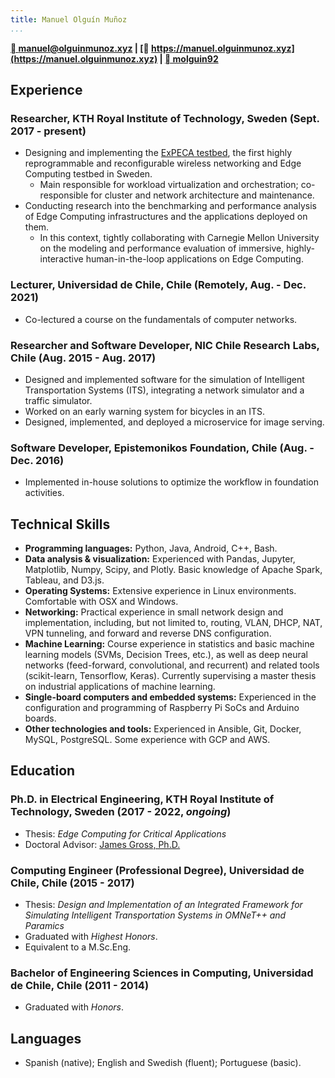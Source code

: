 ```yaml
---
title: Manuel Olguín Muñoz
...
```


<script src="https://use.fontawesome.com/0c1a62f68e.js"></script>
<link rel="stylesheet" href="https://fonts.googleapis.com/css?family=Ubuntu">

<!-- # Manuel Olguín Muñoz -->

<span>**[  manuel@olguinmunoz.xyz](mailto:manuel@olguinmunoz.xyz) | [  https://manuel.olguinmunoz.xyz](https://manuel.olguinmunoz.xyz) | [  molguin92](https://github.com/molguin92)**</span>

## Experience

### Researcher, KTH Royal Institute of Technology, Sweden (Sept. 2017 - present)

* Designing and implementing the [ExPECA testbed](https://www.jamesgross.org/research/expeca/), the first highly reprogrammable and reconfigurable wireless networking and Edge Computing testbed in Sweden.
  * Main responsible for workload virtualization and orchestration; co-responsible for cluster and network architecture and maintenance.
* Conducting research into the benchmarking and performance analysis of Edge Computing infrastructures and the applications deployed on them.
  * In this context, tightly collaborating with Carnegie Mellon University on the modeling and performance evaluation of immersive, highly-interactive human-in-the-loop applications on Edge Computing.

### Lecturer, Universidad de Chile, Chile (Remotely, Aug. - Dec. 2021)

* Co-lectured a course on the fundamentals of computer networks.

### Researcher and Software Developer, NIC Chile Research Labs, Chile (Aug. 2015 - Aug. 2017)

* Designed and implemented software for the simulation of Intelligent Transportation Systems (ITS), integrating a network simulator and a traffic simulator.
* Worked on an early warning system for bicycles in an ITS.
* Designed, implemented, and deployed a microservice for image serving.

### Software Developer, Epistemonikos Foundation, Chile (Aug. - Dec. 2016)

* Implemented in-house solutions to optimize the workflow in foundation activities.

## Technical Skills

* **Programming languages:** Python, Java, Android, C++, Bash.
* **Data analysis & visualization:** Experienced with Pandas, Jupyter, Matplotlib, Numpy, Scipy, and Plotly. Basic knowledge of Apache Spark, Tableau, and D3.js.
* **Operating Systems:** Extensive experience in Linux environments. Comfortable with OSX and Windows.
* **Networking:** Practical experience in small network design and implementation, including, but not limited to, routing, VLAN, DHCP, NAT, VPN tunneling, and forward and reverse DNS configuration.
* **Machine Learning:** Course experience in statistics and basic machine learning models (SVMs, Decision Trees, etc.), as well as deep neural networks (feed-forward, convolutional, and recurrent) and related tools (scikit-learn, Tensorflow, Keras). Currently supervising a master thesis on industrial applications of machine learning.
* **Single-board computers and embedded systems:** Experienced in the configuration and programming of Raspberry Pi SoCs and Arduino boards.
* **Other technologies and tools:** Experienced in Ansible, Git, Docker, MySQL, PostgreSQL. Some experience with GCP and AWS.

## Education

### Ph.D. in Electrical Engineering, KTH Royal Institute of Technology, Sweden (2017 - 2022, *ongoing*)

* Thesis: *Edge Computing for Critical Applications*
* Doctoral Advisor: [James Gross, Ph.D.](https://jamesgross.org)

### Computing Engineer (Professional Degree), Universidad de Chile, Chile (2015 - 2017)

* Thesis: *Design and Implementation of an Integrated Framework for Simulating Intelligent Transportation Systems in OMNeT++ and Paramics*
* Graduated with *Highest Honors*.
* Equivalent to a M.Sc.Eng.

### Bachelor of Engineering Sciences in Computing, Universidad de Chile, Chile (2011 - 2014)

* Graduated with *Honors*.

## Languages

* Spanish (native); English and Swedish (fluent); Portuguese (basic).
